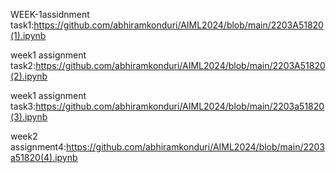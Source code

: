 WEEK-1assidnment task1:https://github.com/abhiramkonduri/AIML2024/blob/main/2203A51820(1).ipynb

week1 assignment task2:https://github.com/abhiramkonduri/AIML2024/blob/main/2203A51820(2).ipynb

week1 assignment task3:https://github.com/abhiramkonduri/AIML2024/blob/main/2203a51820(3).ipynb

week2 assignment4:https://github.com/abhiramkonduri/AIML2024/blob/main/2203a51820(4).ipynb
